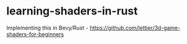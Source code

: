 # learning-shaders-in-rust
Implementing this in Bevy/Rust - https://github.com/lettier/3d-game-shaders-for-beginners
